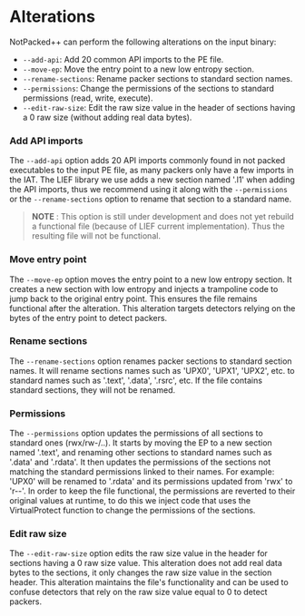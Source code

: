 # Alterations


NotPacked++ can perform the following alterations on the input binary:

- `--add-api`: Add 20 common API imports to the PE file.
- `--move-ep`: Move the entry point to a new low entropy section.
- `--rename-sections`: Rename packer sections to standard section names.
- `--permissions`: Change the permissions of the sections to standard permissions (read, write, execute).
- `--edit-raw-size`: Edit the raw size value in the header of sections having a 0 raw size (without adding real data bytes).



### Add API imports

The `--add-api` option adds 20 API imports commonly found in not packed executables to the input PE file, as many packers only have a few imports in the IAT. The LIEF library we use adds a new section named '.l1' when adding the API imports, thus we recommend using it along with the `--permissions` or the `--rename-sections` option to rename that section to a standard name.

>**NOTE** : This option is still under development and does not yet rebuild a functional file (because of LIEF current implementation). Thus the resulting file will not be functional.



### Move entry point

The `--move-ep` option moves the entry point to a new low entropy section. It creates a new section with low entropy and injects a trampoline code to jump back to the original entry point. This ensures the file remains functional after the alteration. This alteration targets detectors relying on the bytes of the entry point to detect packers.


### Rename sections

The `--rename-sections` option renames packer sections to standard section names. It will rename sections names such as 'UPX0', 'UPX1', 'UPX2', etc. to standard names such as '.text', '.data', '.rsrc', etc. If the file contains standard sections, they will not be renamed. 


### Permissions

The `--permissions` option updates the permissions of all sections to standard ones (rwx/rw-/..). It starts by moving the EP to a new section named '.text', and renaming other sections to standard names such as '.data' and '.rdata'. It then updates the permissions of the sections not matching the standard permissions linked to their names. For example: 'UPX0' will be renamed to '.rdata' and its permissions updated from 'rwx' to 'r--'. In order to keep the file functional, the permissions are reverted to their original values at runtime, to do this we inject code that uses the VirtualProtect function to change the permissions of the sections.


### Edit raw size

The `--edit-raw-size` option edits the raw size value in the header for sections having a 0 raw size value. This alteration does not add real data bytes to the sections, it only changes the raw size value in the section header. This alteration maintains the file's functionality and can be used to confuse detectors that rely on the raw size value equal to 0 to detect packers.




